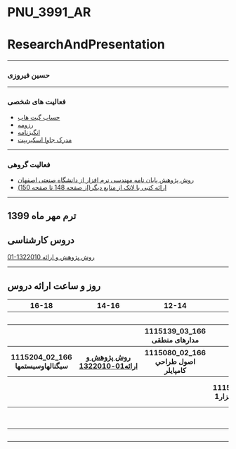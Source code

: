 # PNU_3991_AR

# ResearchAndPresentation
----------
### حسین فیروزی  

---
### فعالیت های شخصی
+ [حساب گیت هاب](https://github.com/hosseinfiroozi)
+ [ رزومه](https://hosseinfiroozi.github.io/PNU_3991_AR)
+ [انگیزنامه](https://hosseinfiroozi.github.io/SOP)
+ [مدرک جاوا اسکیریپت](https://www.sololearn.com/Certificate/1024-14432515/jpg)


-------------------

### فعالیت گروهی
+ [روش پژوهش پایان نامه مهندسی نرم افزار از دانشگاه صنعتی اصفهان](https://github.com/hosseinfiroozi/PNU_3991_AR/blob/e142e968889287d9a705e33f2e244838bd019da7/%D9%BE%D8%A7%DB%8C%D8%A7%D9%86-%D9%86%D8%A7%D9%85%D9%87.pdf?_pjax=%23js-repo-pjax-container)
+ [ارائه کتبی با لاتک از منابع دیگر(از صفحه 148 تا صفحه 150)](https://raw.githubusercontent.com/hosseinfiroozi/PNU_3991_AR/931e2751320cd9c0f0cac2549aee154676a2932b/148-150.pdf)
-------------------------------
## ترم مهر ماه 1399

## دروس کارشناسی

[01-1322010 روش پژوهش و ارائه ](https://github.com/AliRazavi-edu/PNU_3991/tree/master/_BSc/ResearchAndPresentationMethods)

-----------------


## روز و ساعت ارائه دروس

<table style="width:100%">
  <tr>
    <th >16-18</th>
    <th >14-16</th>
    <th >12-14</th>
    <th>10-12</th>
    <th>8-10</th>
    <th>روز</th>
  </tr>
  <tr>
    <th ></th>
    <th ></th>
    <th ></th>
    <th></th>
    <th></th>
    <th>شنبه</th>
  </tr>
   <tr>
    <th ></th>
    <th ></th>
    <th>1115139_03_166 مدارهای منطقی</th>
    <th></th>
    <th ></th>
    <th>یک شنبه</th>
  </tr>
   <tr>
     <th>1115204_02_166 سيگنالهاوسيستمها</th>
     <th ><a  href="https://github.com/AliRazavi-edu/PNU_3991/tree/master/_BSc/ResearchAndPresentationMethods">روش پژوهش و ارائه01-1322010</a></th>
     <th>1115080_02_166 اصول طراحي كامپايلر</th>
     <th></th>
    <th ></th>   
    <th>دوشنبه</th>
  </tr>
   <tr>
    <th ></th>
    <th ></th>
    <th></th>
    <th>1115146_01_166 مهندسی نرم افزار1</th>
    <th>آيين زندگي (اخلاق كاربردي )1233027-04-169</th>
    <th>سه شنبه</th>
  </tr>
   <tr>
    <th ></th>
    <th ></th>
    <th></th>
    <th></th>
     <th>1111094_04_166 معادلات دیفرانسیل</th>
    <th>چهارشنبه</th>
  </tr>
   <tr>
    <th ></th>
     <th ></th>
     <th ></th>
     <th></th>
    <th></th>
    <th>پنج شنبه</th>
  </tr>
</table>
